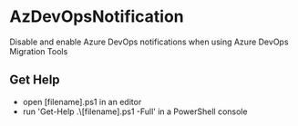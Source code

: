 # AzDevOpsNotification

Disable and enable Azure DevOps notifications when using Azure DevOps Migration Tools 

## Get Help

- open [filename].ps1 in an editor
- run 'Get-Help .\\[filename].ps1 -Full' in a PowerShell console
